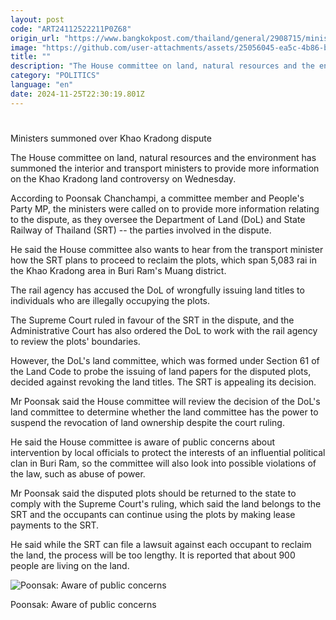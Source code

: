 ```yaml
---
layout: post
code: "ART24112522211P0Z68"
origin_url: "https://www.bangkokpost.com/thailand/general/2908715/ministers-summoned-over-khao-kradong-dispute"
image: "https://github.com/user-attachments/assets/25056045-ea5c-4b86-b373-d0ce1a118139"
title: ""
description: "The House committee on land, natural resources and the environment has summoned the interior and transport ministers to provide more information on the Khao Kradong land controversy on Wednesday."
category: "POLITICS"
language: "en"
date: 2024-11-25T22:30:19.801Z
---
```


# 

Ministers summoned over Khao Kradong dispute

The House committee on land, natural resources and the environment has summoned the interior and transport ministers to provide more information on the Khao Kradong land controversy on Wednesday.

According to Poonsak Chanchampi, a committee member and People's Party MP, the ministers were called on to provide more information relating to the dispute, as they oversee the Department of Land (DoL) and State Railway of Thailand (SRT) -- the parties involved in the dispute.

He said the House committee also wants to hear from the transport minister how the SRT plans to proceed to reclaim the plots, which span 5,083 rai in the Khao Kradong area in Buri Ram's Muang district.

The rail agency has accused the DoL of wrongfully issuing land titles to individuals who are illegally occupying the plots.

The Supreme Court ruled in favour of the SRT in the dispute, and the Administrative Court has also ordered the DoL to work with the rail agency to review the plots' boundaries.

However, the DoL's land committee, which was formed under Section 61 of the Land Code to probe the issuing of land papers for the disputed plots, decided against revoking the land titles. The SRT is appealing its decision.

Mr Poonsak said the House committee will review the decision of the DoL's land committee to determine whether the land committee has the power to suspend the revocation of land ownership despite the court ruling.

He said the House committee is aware of public concerns about intervention by local officials to protect the interests of an influential political clan in Buri Ram, so the committee will also look into possible violations of the law, such as abuse of power.

Mr Poonsak said the disputed plots should be returned to the state to comply with the Supreme Court's ruling, which said the land belongs to the SRT and the occupants can continue using the plots by making lease payments to the SRT.

He said while the SRT can file a lawsuit against each occupant to reclaim the land, the process will be too lengthy. It is reported that about 900 people are living on the land.

![Poonsak: Aware of public concerns](https://github.com/user-attachments/assets/75f572cc-31f8-4cec-8857-de3a2479aa30)

Poonsak: Aware of public concerns